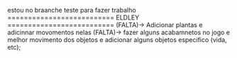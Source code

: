 estou no braanche teste para fazer trabalho
========================== ELDLEY ==========================
(FALTA)-> Adicionar plantas e adicinnar movomentos nelas
(FALTA)-> fazer alguns acabamnetos no jogo e melhor movimento dos objetos e adicionar alguns objetos especifico (vida, etc);